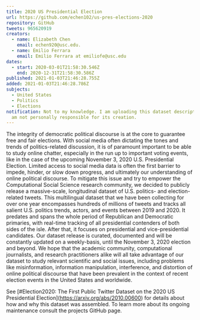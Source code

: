 ```yaml
---
title: 2020 US Presidential Election
url: https://github.com/echen102/us-pres-elections-2020
repository: GitHub
tweets: 965620919
creators:
  - name: Elizabeth Chen
    email: echen920@usc.edu.
  - name: Emilio Ferrara
    email: Emilio Ferrara at emiliofe@usc.edu
dates:
  - start: 2020-03-01T21:58:30.546Z
    end: 2020-12-31T21:58:30.586Z
published: 2021-01-03T21:46:28.755Z
added: 2021-01-03T21:46:28.786Z
subjects:
  - United States
  - Politics
  - Elections
notification: Not to my knowledge. I am uploading this dataset description, but
  am not personally responsible for its creation.
---
```

The integrity of democratic political discourse is at the core to guarantee free and fair elections. With social media often dictating the tones and trends of politics-related discussion, it is of paramount important to be able to study online chatter, especially in the run up to important voting events, like in the case of the upcoming November 3, 2020 U.S. Presidential Election. Limited access to social media data is often the first barrier to impede, hinder, or slow down progress, and ultimately our understanding of online political discourse. To mitigate this issue and try to empower the Computational Social Science research community, we decided to publicly release a massive-scale, longitudinal dataset of U.S. politics- and election-related tweets. This multilingual dataset that we have been collecting for over one year encompasses hundreds of millions of tweets and tracks all salient U.S. politics trends, actors, and events between 2019 and 2020. It predates and spans the whole period of Republican and Democratic primaries, with real-time tracking of all presidential contenders of both sides of the isle. After that, it focuses on presidential and vice-presidential candidates. Our dataset release is curated, documented and will be constantly updated on a weekly-basis, until the November 3, 2020 election and beyond. We hope that the academic community, computational journalists, and research practitioners alike will all take advantage of our dataset to study relevant scientific and social issues, including problems like misinformation, information manipulation, interference, and distortion of online political discourse that have been prevalent in the context of recent election events in the United States and worldwide.

See \[#Election2020: The First Public Twitter Dataset on the 2020 US Presidential Election](https://arxiv.org/abs/2010.00600) for details about how and why this dataset was assembled. To learn more about its ongoing maintenance consult the projects GitHub page.